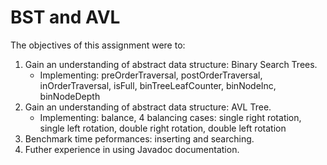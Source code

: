 # BST and AVL

The objectives of this assignment were to:
  1. Gain an understanding of abstract data structure: Binary Search Trees.
       - Implementing: preOrderTraversal, postOrderTraversal, inOrderTraversal, isFull, binTreeLeafCounter, binNodeInc, binNodeDepth 
  2. Gain an understanding of abstract data structure: AVL Tree.
       - Implementing: balance, 4 balancing cases: single right rotation, single left rotation, double right rotation, double left rotation
  3. Benchmark time peformances: inserting and searching.
  4. Futher experience in using Javadoc documentation.
